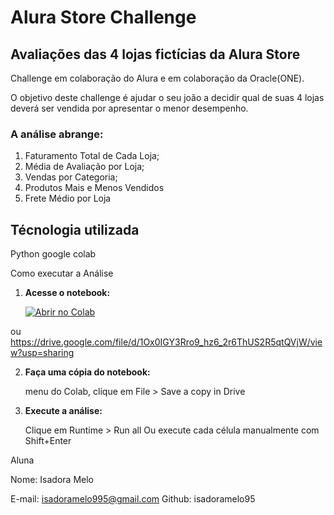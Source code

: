 # Alura Store Challenge

## Avaliações das 4 lojas fictícias da Alura Store

Challenge em colaboração do Alura e em colaboração da Oracle(ONE).

O objetivo deste challenge é ajudar o seu joão a decidir qual de suas 4 lojas deverá 
ser vendida por apresentar o menor desempenho.

### A análise abrange:

1. Faturamento Total de Cada Loja;
2. Média de Avaliação por Loja;
3. Vendas por Categoria;
4. Produtos Mais e Menos Vendidos
5. Frete Médio por Loja

## Técnologia utilizada

Python
google colab

Como executar a Análise

1. **Acesse o notebook:**
   
   [![Abrir no Colab](https://colab.research.google.com/assets/colab-badge.svg)](https://colab.research.google.com/github/isadoramelo95/Alura-store-challange/blob/main/AluraStoreBr.ipynb)


  ou https://drive.google.com/file/d/1Ox0IGY3Rro9_hz6_2r6ThUS2R5qtQVjW/view?usp=sharing


2. **Faça uma cópia do notebook:**
   
   menu do Colab, clique em File > Save a copy in Drive

4. **Execute a análise:**

   Clique em Runtime > Run all
   Ou execute cada célula manualmente com Shift+Enter

Aluna

Nome: Isadora Melo

E-mail: isadoramelo995@gmail.com
Github: isadoramelo95
